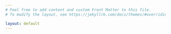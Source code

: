 ```yaml
---
# Feel free to add content and custom Front Matter to this file.
# To modify the layout, see https://jekyllrb.com/docs/themes/#overriding-theme-defaults

layout: default
---
```


<div class="roadmap__wrapper">
 
</div>

<script type="module" src="{{ root_url }}/assets/javascript/docs.js"></script>
